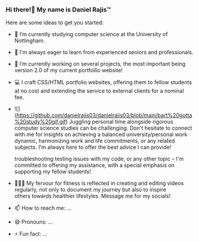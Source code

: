 ### Hi there!👋 My name is Daniel Rajis™️




Here are some ideas to get you started:
- 🌱 I’m currently studying computer science at the University of Nottingham.
- 🧠 I'm always eager to learn from experienced seniors and professionals.

- 🔭 I’m currently working on several projects, the most important being version 2.0 of my current portfollio website!

- 💻 I craft CSS/HTML portfolio websites, offering them to fellow students at no cost and extending the service to external clients for a 
     nominal fee. 

     
- ![] (https://github.com/danielrajis03/danielrajis03/blob/main/bart%20gotta%20study%20gif.gif)
Juggling personal time alongside rigorous computer science studies can be challenging. Don't hesitate to connect with me for insights 
     on achieving a balanced university/personal work dynamic, harmonizing work and life commitments, or any related subjects. I'm always 
     here to offer the best advice I can provide!  
     
     
     
     troubleshooting testing issues with my code, or any other topic – I'm committed to offering my assistance, with a special emphasis on 
     supporting my fellow students!

- 🏋🏾‍♂️ My fervour for fitness is reflected in creating and editing videos regularly, not only to document my journey but also to inspire     
     others towards healthier lifestyles. Message me for my socials!

- 📫 How to reach me: ...
- 😄 Pronouns: ...
- ⚡ Fun fact: ...

